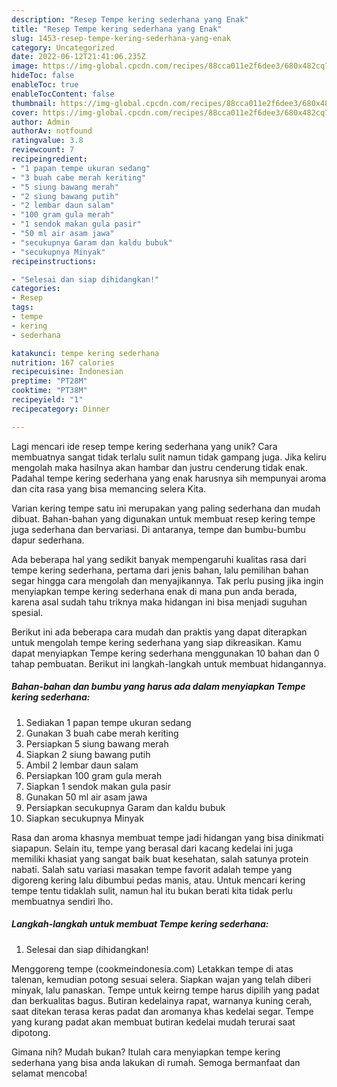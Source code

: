 ```yaml
---
description: "Resep Tempe kering sederhana yang Enak"
title: "Resep Tempe kering sederhana yang Enak"
slug: 1453-resep-tempe-kering-sederhana-yang-enak
category: Uncategorized
date: 2022-06-12T21:41:06.235Z
image: https://img-global.cpcdn.com/recipes/88cca011e2f6dee3/680x482cq70/tempe-kering-sederhana-foto-resep-utama.jpg
hideToc: false
enableToc: true
enableTocContent: false
thumbnail: https://img-global.cpcdn.com/recipes/88cca011e2f6dee3/680x482cq70/tempe-kering-sederhana-foto-resep-utama.jpg
cover: https://img-global.cpcdn.com/recipes/88cca011e2f6dee3/680x482cq70/tempe-kering-sederhana-foto-resep-utama.jpg
author: Admin
authorAv: notfound
ratingvalue: 3.8
reviewcount: 7
recipeingredient:
- "1 papan tempe ukuran sedang"
- "3 buah cabe merah keriting"
- "5 siung bawang merah"
- "2 siung bawang putih"
- "2 lembar daun salam"
- "100 gram gula merah"
- "1 sendok makan gula pasir"
- "50 ml air asam jawa"
- "secukupnya Garam dan kaldu bubuk"
- "secukupnya Minyak"
recipeinstructions:

- "Selesai dan siap dihidangkan!"
categories:
- Resep
tags:
- tempe
- kering
- sederhana

katakunci: tempe kering sederhana 
nutrition: 167 calories
recipecuisine: Indonesian
preptime: "PT28M"
cooktime: "PT38M"
recipeyield: "1"
recipecategory: Dinner

---
```





Lagi mencari ide resep tempe kering sederhana yang unik? Cara membuatnya sangat tidak terlalu sulit namun tidak gampang juga. Jika keliru mengolah maka hasilnya akan hambar dan justru cenderung tidak enak. Padahal tempe kering sederhana yang enak harusnya sih mempunyai aroma dan cita rasa yang bisa memancing selera Kita.





Varian kering tempe satu ini merupakan yang paling sederhana dan mudah dibuat. Bahan-bahan yang digunakan untuk membuat resep kering tempe juga sederhana dan bervariasi. Di antaranya, tempe dan bumbu-bumbu dapur sederhana.

Ada beberapa hal yang sedikit banyak mempengaruhi kualitas rasa dari tempe kering sederhana, pertama dari jenis bahan, lalu pemilihan bahan segar hingga cara mengolah dan menyajikannya. Tak perlu pusing jika ingin menyiapkan tempe kering sederhana enak di mana pun anda berada, karena asal sudah tahu triknya maka hidangan ini bisa menjadi suguhan spesial.






Berikut ini ada beberapa cara mudah dan praktis yang dapat diterapkan untuk mengolah tempe kering sederhana yang siap dikreasikan. Kamu dapat menyiapkan Tempe kering sederhana menggunakan 10 bahan dan 0 tahap pembuatan. Berikut ini langkah-langkah untuk membuat hidangannya.

<!--inarticleads1-->

##### Bahan-bahan dan bumbu yang harus ada dalam menyiapkan Tempe kering sederhana:

1. Sediakan 1 papan tempe ukuran sedang
1. Gunakan 3 buah cabe merah keriting
1. Persiapkan 5 siung bawang merah
1. Siapkan 2 siung bawang putih
1. Ambil 2 lembar daun salam
1. Persiapkan 100 gram gula merah
1. Siapkan 1 sendok makan gula pasir
1. Gunakan 50 ml air asam jawa
1. Persiapkan secukupnya Garam dan kaldu bubuk
1. Siapkan secukupnya Minyak


Rasa dan aroma khasnya membuat tempe jadi hidangan yang bisa dinikmati siapapun. Selain itu, tempe yang berasal dari kacang kedelai ini juga memiliki khasiat yang sangat baik buat kesehatan, salah satunya protein nabati. Salah satu variasi masakan tempe favorit adalah tempe yang digoreng kering lalu dibumbui pedas manis, atau. Untuk mencari kering tempe tentu tidaklah sulit, namun hal itu bukan berati kita tidak perlu membuatnya sendiri lho. 

<!--inarticleads2-->

##### Langkah-langkah untuk membuat Tempe kering sederhana:


1. Selesai dan siap dihidangkan!

Menggoreng tempe (cookmeindonesia.com) Letakkan tempe di atas talenan, kemudian potong sesuai selera. Siapkan wajan yang telah diberi minyak, lalu panaskan. Tempe untuk keirng tempe harus dipilih yang padat dan berkualitas bagus. Butiran kedelainya rapat, warnanya kuning cerah, saat ditekan terasa keras padat dan aromanya khas kedelai segar. Tempe yang kurang padat akan membuat butiran kedelai mudah terurai saat dipotong. 

Gimana nih? Mudah bukan? Itulah cara menyiapkan tempe kering sederhana yang bisa anda lakukan di rumah. Semoga bermanfaat dan selamat mencoba!
